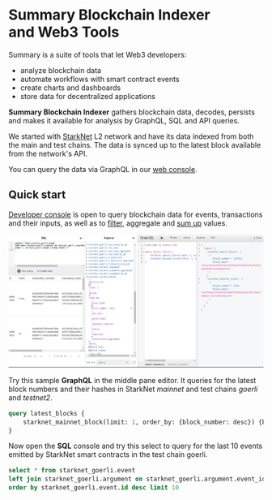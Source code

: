 # Summary Blockchain Indexer</br> and Web3 Tools

Summary is a suite of tools that let Web3 developers:

- analyze blockchain data
- automate workflows with smart contract events
- create charts and dashboards
- store data for decentralized applications

**Summary Blockchain Indexer** gathers blockchain data, decodes,
persists and makes it available for analysis by GraphQL, SQL and API
queries.

We started with [StarkNet](https://starknet.io/what-is-starknet/) L2
network and have its data indexed from both the main and test chains.
The data is synced up to the latest block available from the network's
API.

You can query the data via GraphQL in our
[web console](../../starknet-all.html).

## Quick start 

[Developer console](../../starknet-all.html) is open to query blockchain data for
events, transactions and their inputs, as well as to
[filter](queries.md#filter), aggregate and
[sum up](queries.md#aggregation) values.

![Screenshot-graphiql](img/Screenshot-graphiql.png "GraphQL console")

Try this sample **GraphQL** in the middle pane editor. It queries for
the latest block numbers and their hashes in StarkNet *mainnet* and test
chains *goerli* and *testnet2*.

```graphql
query latest_blocks {
    starknet_mainnet_block(limit: 1, order_by: {block_number: desc}) {block_number block_hash}
}
```

Now open the **SQL** console and try this select to query for the last
10 events emitted by StarkNet smart contracts in the test chain
goerli.

```sql
select * from starknet_goerli.event 
left join starknet_goerli.argument on starknet_goerli.argument.event_id = starknet_goerli.event.id 
order by starknet_goerli.event.id desc limit 10
```

